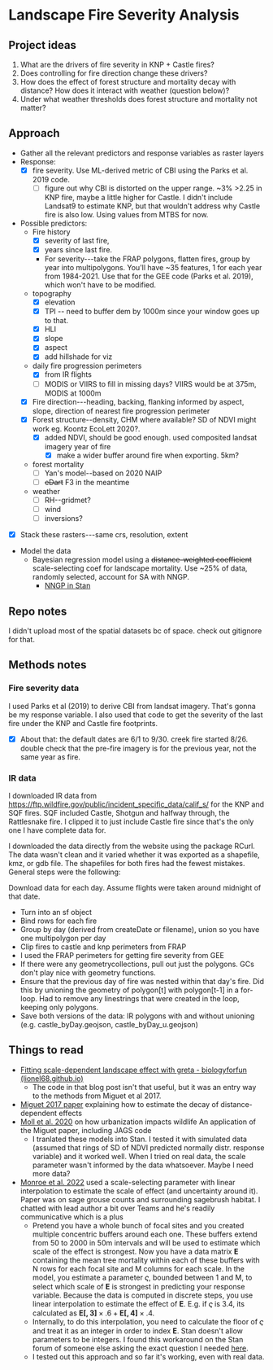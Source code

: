 # Landscape Fire Severity Analysis

## Project ideas

1.  What are the drivers of fire severity in KNP + Castle fires?
2.  Does controlling for fire direction change these drivers?
3.  How does the effect of forest structure and mortality decay with distance? How does it interact with weather (question below)?
4.  Under what weather thresholds does forest structure and mortality not matter?

## Approach

-   Gather all the relevant predictors and response variables as raster layers
-   Response:
    -   [x] fire severity. Use ML-derived metric of CBI using the Parks et al. 2019 code.
        -   [ ] figure out why CBI is distorted on the upper range. ~3% >2.25 in KNP fire, maybe a little higher for Castle. I didn't include Landsat9 to estimate KNP, but that wouldn't address why Castle fire is also low. Using values from MTBS for now.
-   Possible predictors:
    -   Fire history
        -   [x] severity of last fire,
        -   [x] years since last fire.
        -   For severity---take the FRAP polygons, flatten fires, group by year into multipolygons. You'll have \~35 features, 1 for each year from 1984-2021. Use that for the GEE code (Parks et al. 2019), which won't have to be modified.
    -   topography
        -   [x] elevation
        -   [x] TPI -- need to buffer dem by 1000m since your window goes up to that.
        -   [x] HLI
        -   [x] slope
        -   [x] aspect
        -   [x] add hillshade for viz
    -   daily fire progression perimeters
        -   [x] from IR flights
        -   [ ] MODIS or VIIRS to fill in missing days? VIIRS would be at 375m, MODIS at 1000m
    -   [x] Fire direction---heading, backing, flanking informed by aspect, slope, direction of nearest fire progression perimeter
    -   [x] Forest structure--density, CHM where available? SD of NDVI might work eg. Koontz EcoLett 2020?.
        -   [x] added NDVI, should be good enough. used composited landsat imagery year of fire
            -   [x] make a wider buffer around fire when exporting. 5km?
    -   forest mortality
        -   [ ] Yan's model--based on 2020 NAIP
        -   [ ] ~~eDart~~ F3 in the meantime
    -   weather
        -   [ ] RH--gridmet?
        -   [ ] wind
        -   [ ] inversions?
-   [x] Stack these rasters---same crs, resolution, extent
-   Model the data
    -   Bayesian regression model using a ~~distance-weighted coefficient~~ scale-selecting coef for landscape mortality. Use \~25% of data, randomly selected, account for SA with NNGP.
        -   [NNGP in Stan](https://mc-stan.org/users/documentation/case-studies/nngp.html)


## Repo notes

I didn't upload most of the spatial datasets bc of space. check out gitignore for that.

## Methods notes

### Fire severity data

I used Parks et al (2019) to derive CBI from landsat imagery. That's gonna be my response variable. I also used that code to get the severity of the last fire under the KNP and Castle fire footprints.

-   [x] About that: the default dates are 6/1 to 9/30. creek fire started 8/26. double check that the pre-fire imagery is for the previous year, not the same year as fire.

### IR data

I downloaded IR data from <https://ftp.wildfire.gov/public/incident_specific_data/calif_s/> for the KNP and SQF fires. SQF included Castle, Shotgun and halfway through, the Rattlesnake fire. I clipped it to just include Castle fire since that's the only one I have complete data for.

I downloaded the data directly from the website using the package RCurl. The data wasn't clean and it varied whether it was exported as a shapefile, kmz, or gdb file. The shapefiles for both fires had the fewest mistakes. General steps were the following:

Download data for each day. Assume flights were taken around midnight of that date.

-   Turn into an sf object
-   Bind rows for each fire
-   Group by day (derived from createDate or filename), union so you have one multipolygon per day
-   Clip fires to castle and knp perimeters from FRAP
-   I used the FRAP perimeters for getting fire severity from GEE
-   If there were any geometrycollections, pull out just the polygons. GCs don't play nice with geometry functions.
-   Ensure that the previous day of fire was nested within that day's fire. Did this by unioning the geometry of polygon[t] with polygon[t-1] in a for-loop. Had to remove any linestrings that were created in the loop, keeping only polygons.
-   Save both versions of the data: IR polygons with and without unioning (e.g. castle_byDay.geojson, castle_byDay_u.geojson)

## Things to read

-   [Fitting scale-dependent landscape effect with greta - biologyforfun (lionel68.github.io)](https://lionel68.github.io/biological%20stuff/r%20and%20stat/fitting-scale-dependent-greta/)
    -   The code in that blog post isn't that useful, but it was an entry way to the methods from Miguet et al 2017. 
-   [Miguet 2017 paper](https://doi.org/10.1111/2041-210X.12830) explaining how to estimate the decay of distance-dependent effects
-   [Moll et al. 2020](https://doi.org/10.1111/ecog.04762) on how urbanization impacts wildlife An application of the Miguet paper, including JAGS code
    -   I tranlated these models into Stan. I tested it with simulated data (assumed that rings of SD of NDVI predicted normally distr. response variable) and it worked well. When I tried on real data, the scale parameter wasn't informed by the data whatsoever. Maybe I need more data? 
-   [Monroe et al. 2022](https://doi.org/10.1002/ecs2.4320) used a scale-selecting parameter with linear interpolation to estimate the scale of effect (and uncertainty around it). Paper was on sage grouse counts and surrounding sagebrush habitat. I chatted with lead author a bit over Teams and he's readily communicative which is a plus
    -   Pretend you have a whole bunch of focal sites and you created multiple concentric buffers around each one. These buffers extend from 50 to 2000 in 50m intervals and will be used to estimate which scale of the effect is strongest. Now you have a data matrix $\mathbf{E}$ containing the mean tree mortality within each of these buffers with N rows for each focal site and M columns for each scale. In the model, you estimate a parameter $\varsigma$, bounded between 1 and M, to select which scale of $\mathbf{E}$ is strongest in predicting your response variable. Because the data is computed in discrete steps, you use linear interpolation to estimate the effect of $\mathbf{E}$. E.g. if $\varsigma$ is 3.4, its calculated as $\mathbf{E[,3]} \times .6 + \mathbf{E[,4]} \times .4$.
    -   Internally, to do this interpolation, you need to calculate the floor of $\varsigma$ and treat it as an integer in order to index $\mathbf{E}$. Stan doesn't allow parameters to be integers. I found this workaround on the Stan forum of someone else asking the exact question I needed [here](https://discourse.mc-stan.org/t/workaround-using-truncated-parameters-for-indexing/28971/2).
    -   I tested out this approach and so far it's working, even with real data. 
